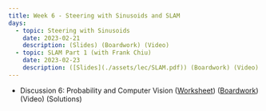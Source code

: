 ```yaml
---
title: Week 6 - Steering with Sinusoids and SLAM
days:
  - topic: Steering with Sinusoids
    date: 2023-02-21
    description: (Slides) (Boardwork) (Video) 
  - topic: SLAM Part 1 (with Frank Chiu)
    date: 2023-02-23
    description: ([Slides](./assets/lec/SLAM.pdf)) (Boardwork) (Video) 
---
```


- Discussion 6: Probability and Computer Vision ([Worksheet](./assets/disc/Discussion_6_Probability_Computer_Vision.pdf)) ([Boardwork](./assets/disc/Discussion_6_Probability_Computer_Vision_Boardwork.pdf)) (Video) (Solutions)

<a id="Week7"></a>
